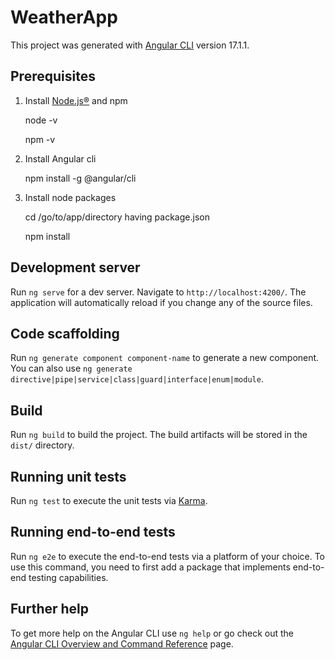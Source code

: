# WeatherApp

This project was generated with [Angular CLI](https://github.com/angular/angular-cli) version 17.1.1.

## Prerequisites  
1. Install [Node.js®](https://nodejs.org/en/download) and npm
    
    node -v 
    
    npm -v
    
2. Install Angular cli
    
    npm install -g @angular/cli
    
3. Install node packages 
    
    cd /go/to/app/directory having package.json
    
    npm install

## Development server

Run `ng serve` for a dev server. Navigate to `http://localhost:4200/`. The application will automatically reload if you change any of the source files.

## Code scaffolding

Run `ng generate component component-name` to generate a new component. You can also use `ng generate directive|pipe|service|class|guard|interface|enum|module`.

## Build

Run `ng build` to build the project. The build artifacts will be stored in the `dist/` directory.

## Running unit tests

Run `ng test` to execute the unit tests via [Karma](https://karma-runner.github.io).

## Running end-to-end tests

Run `ng e2e` to execute the end-to-end tests via a platform of your choice. To use this command, you need to first add a package that implements end-to-end testing capabilities.

## Further help

To get more help on the Angular CLI use `ng help` or go check out the [Angular CLI Overview and Command Reference](https://angular.io/cli) page.
